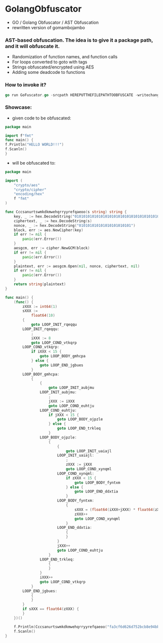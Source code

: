 # GolangObfuscator
- GO / Golang Obfuscator  / AST Obfuscation
- rewritten version of gomambojambo

### AST-based obfuscation. The idea is to give it a package path, and it will obfuscate it.

- Randomization of function names, and function calls
- For loops converted to goto with tags
- Strings obfuscated/encrypted using AES
- Adding some deadcode to functions

### How to invoke it?
```go
go run GoFuscator.go -srcpath HEREPUTTHEFILEPATHTOOBFUSCATE -writechanges -calls -loops -strings -stringsKey "0101010101010101010101010101010101010101010101010101010101010101" -stringNonce "010101010101010101010101" -verbose -deadcode
```

### Showcase:
- given code to be obfuscated:

```go
package main

import f"fmt"
func main() {
f.Println("HELLO WORLD!!!")
f.Scanln()
}
```

- will be obfuscated to:
```go
package main

import (
	"crypto/aes"
	"crypto/cipher"
	"encoding/hex"
	f "fmt"
)

func Cccsanurtswmkdkmwehqrryyrefqaeoo(s string) string {
	key, _ := hex.DecodeString("0101010101010101010101010101010101010101010101010101010101010101")
	ciphertext, _ := hex.DecodeString(s)
	nonce, _ := hex.DecodeString("010101010101010101010101")
	block, err := aes.NewCipher(key)
	if err != nil {
		panic(err.Error())
	}
	aesgcm, err := cipher.NewGCM(block)
	if err != nil {
		panic(err.Error())
	}
	plaintext, err := aesgcm.Open(nil, nonce, ciphertext, nil)
	if err != nil {
		panic(err.Error())
	}
	return string(plaintext)
}

func main() {
	(func() {
		zXXX := int64(1)
		sXXX :=
			float64(10)
		{
			goto LOOP_INIT_rqeqqu
		LOOP_INIT_rqeqqu:
			;
			iXXX := 8
			goto LOOP_COND_vtkqrp
		LOOP_COND_vtkqrp:
			if iXXX < 15 {
				goto LOOP_BODY_gmhcpa
			} else {
				goto LOOP_END_jgbues
			}
		LOOP_BODY_gmhcpa:
			{
				{
					goto LOOP_INIT_aubjmu
				LOOP_INIT_aubjmu:
					;
					jXXX := iXXX
					goto LOOP_COND_euhtju
				LOOP_COND_euhtju:
					if jXXX < 15 {
						goto LOOP_BODY_ojpzle
					} else {
						goto LOOP_END_trkleq
					}
				LOOP_BODY_ojpzle:
					{
						{
							goto LOOP_INIT_uaiajl
						LOOP_INIT_uaiajl:
							;
							zXXX := jXXX
							goto LOOP_COND_xynqml
						LOOP_COND_xynqml:
							if zXXX < 15 {
								goto LOOP_BODY_fyntxm
							} else {
								goto LOOP_END_ddxtia
							}
						LOOP_BODY_fyntxm:
							{
								sXXX = (float64(iXXX+jXXX) * float64(zXXX)) / float64(iXXX)
								zXXX++
								goto LOOP_COND_xynqml
							}
						LOOP_END_ddxtia:
							{
							}
						}
						jXXX++
						goto LOOP_COND_euhtju
					}
				LOOP_END_trkleq:
					{
					}
				}
				iXXX++
				goto LOOP_COND_vtkqrp
			}
		LOOP_END_jgbues:
			{
			}
		}
		if sXXX == float64(zXXX) {
		}
	})()

	f.Println(Cccsanurtswmkdkmwehqrryyrefqaeoo("fa3cf6d626d752bcb8e94bbc8fc7947be9599ce7ab093a220ffd9c58d4"))
	f.Scanln()
}
```